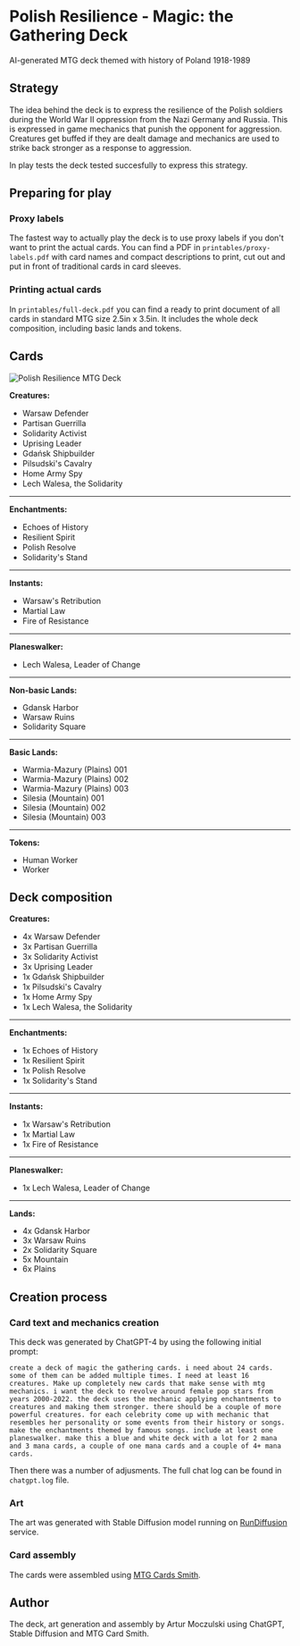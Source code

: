 # Polish Resilience - Magic: the Gathering Deck

AI-generated MTG deck themed with history of Poland 1918-1989

## Strategy

The idea behind the deck is to express the resilience of the Polish soldiers during the World War II oppression from the Nazi Germany and Russia. This is expressed in game mechanics that punish the opponent for aggression. Creatures get buffed if they are dealt damage and mechanics are used to strike back stronger as a response to aggression.

In play tests the deck tested succesfully to express this strategy.

## Preparing for play

### Proxy labels

The fastest way to actually play the deck is to use proxy labels if you don't want to print the actual cards. You can find a PDF in `printables/proxy-labels.pdf` with card names and compact descriptions to print, cut out and put in front of traditional cards in card sleeves.

### Printing actual cards

In `printables/full-deck.pdf` you can find a ready to print document of all cards in standard MTG size 2.5in x 3.5in. It includes the whole deck composition, including basic lands and tokens.

## Cards

![Polish Resilience MTG Deck](https://github.com/ArturMoczulski/mtg-polish-resilience/blob/main/Deck%20Collage.png?raw=true)

**Creatures:**

- Warsaw Defender <img src="https://github.com/ArturMoczulski/mtg-polish-resilience/assets/2106631/60064b66-478e-4bde-82f0-e5fb8bf3641a" width="15" height="15"> <img src="https://github.com/ArturMoczulski/mtg-polish-resilience/assets/2106631/246ff955-69f1-4837-9816-c2a064c8bdbb" width="15" height="15">
- Partisan Guerrilla <img src="https://github.com/ArturMoczulski/mtg-polish-resilience/assets/2106631/6168fdfe-6c53-4977-ae36-e773c3e6d6af" width="15" height="15"> <img src="https://github.com/ArturMoczulski/mtg-polish-resilience/assets/2106631/246ff955-69f1-4837-9816-c2a064c8bdbb" width="15" height="15">
- Solidarity Activist <img src="https://github.com/ArturMoczulski/mtg-polish-resilience/assets/2106631/1a04442b-857a-4344-9322-d831cc0a17fa" width="15" height="15"> <img src="https://github.com/ArturMoczulski/mtg-polish-resilience/assets/2106631/246ff955-69f1-4837-9816-c2a064c8bdbb" width="15" height="15">
- Uprising Leader <img src="https://github.com/ArturMoczulski/mtg-polish-resilience/assets/2106631/6168fdfe-6c53-4977-ae36-e773c3e6d6af" width="15" height="15"> <img src="https://github.com/ArturMoczulski/mtg-polish-resilience/assets/2106631/60064b66-478e-4bde-82f0-e5fb8bf3641a" width="15" height="15">
- Gdańsk Shipbuilder <img src="https://github.com/ArturMoczulski/mtg-polish-resilience/assets/2106631/1a04442b-857a-4344-9322-d831cc0a17fa" width="15" height="15"> <img src="https://github.com/ArturMoczulski/mtg-polish-resilience/assets/2106631/60064b66-478e-4bde-82f0-e5fb8bf3641a" width="15" height="15">
- Pilsudski's Cavalry <img src="https://github.com/ArturMoczulski/mtg-polish-resilience/assets/2106631/20e4b2dd-ffac-4dff-acb7-f2936f80de89" width="15" height="15"> <img src="https://github.com/ArturMoczulski/mtg-polish-resilience/assets/2106631/60064b66-478e-4bde-82f0-e5fb8bf3641a" width="15" height="15">
- Home Army Spy <img src="https://github.com/ArturMoczulski/mtg-polish-resilience/assets/2106631/1a04442b-857a-4344-9322-d831cc0a17fa" width="15" height="15"> <img src="https://github.com/ArturMoczulski/mtg-polish-resilience/assets/2106631/246ff955-69f1-4837-9816-c2a064c8bdbb" width="15" height="15">
- Lech Walesa, the Solidarity <img src="https://github.com/ArturMoczulski/mtg-polish-resilience/assets/2106631/1a04442b-857a-4344-9322-d831cc0a17fa" width="15" height="15"> <img src="https://github.com/ArturMoczulski/mtg-polish-resilience/assets/2106631/60064b66-478e-4bde-82f0-e5fb8bf3641a" width="15" height="15"> <img src="https://github.com/ArturMoczulski/mtg-polish-resilience/assets/2106631/246ff955-69f1-4837-9816-c2a064c8bdbb" width="15" height="15">

---

**Enchantments:**

- Echoes of History <img src="https://github.com/ArturMoczulski/mtg-polish-resilience/assets/2106631/1a04442b-857a-4344-9322-d831cc0a17fa" width="15" height="15"> <img src="https://github.com/ArturMoczulski/mtg-polish-resilience/assets/2106631/246ff955-69f1-4837-9816-c2a064c8bdbb" width="15" height="15">
- Resilient Spirit <img src="https://github.com/ArturMoczulski/mtg-polish-resilience/assets/2106631/6168fdfe-6c53-4977-ae36-e773c3e6d6af" width="15" height="15"> <img src="https://github.com/ArturMoczulski/mtg-polish-resilience/assets/2106631/60064b66-478e-4bde-82f0-e5fb8bf3641a" width="15" height="15">
- Polish Resolve <img src="https://github.com/ArturMoczulski/mtg-polish-resilience/assets/2106631/1a04442b-857a-4344-9322-d831cc0a17fa" width="15" height="15"> <img src="https://github.com/ArturMoczulski/mtg-polish-resilience/assets/2106631/60064b66-478e-4bde-82f0-e5fb8bf3641a" width="15" height="15">
- Solidarity's Stand <img src="https://github.com/ArturMoczulski/mtg-polish-resilience/assets/2106631/20e4b2dd-ffac-4dff-acb7-f2936f80de89" width="15" height="15"> <img src="https://github.com/ArturMoczulski/mtg-polish-resilience/assets/2106631/246ff955-69f1-4837-9816-c2a064c8bdbb" width="15" height="15">

---

**Instants:**

- Warsaw's Retribution <img src="https://github.com/ArturMoczulski/mtg-polish-resilience/assets/2106631/6168fdfe-6c53-4977-ae36-e773c3e6d6af" width="15" height="15"> <img src="https://github.com/ArturMoczulski/mtg-polish-resilience/assets/2106631/246ff955-69f1-4837-9816-c2a064c8bdbb" width="15" height="15">
- Martial Law  <img src="https://github.com/ArturMoczulski/mtg-polish-resilience/assets/2106631/60064b66-478e-4bde-82f0-e5fb8bf3641a" width="15" height="15"> <img src="https://github.com/ArturMoczulski/mtg-polish-resilience/assets/2106631/246ff955-69f1-4837-9816-c2a064c8bdbb" width="15" height="15">
- Fire of Resistance <img src="https://github.com/ArturMoczulski/mtg-polish-resilience/assets/2106631/6168fdfe-6c53-4977-ae36-e773c3e6d6af" width="15" height="15"> <img src="https://github.com/ArturMoczulski/mtg-polish-resilience/assets/2106631/60064b66-478e-4bde-82f0-e5fb8bf3641a" width="15" height="15">

---

**Planeswalker:**

- Lech Walesa, Leader of Change <img src="https://github.com/ArturMoczulski/mtg-polish-resilience/assets/2106631/1a04442b-857a-4344-9322-d831cc0a17fa" width="15" height="15"> <img src="https://github.com/ArturMoczulski/mtg-polish-resilience/assets/2106631/60064b66-478e-4bde-82f0-e5fb8bf3641a" width="15" height="15"> <img src="https://github.com/ArturMoczulski/mtg-polish-resilience/assets/2106631/246ff955-69f1-4837-9816-c2a064c8bdbb" width="15" height="15">

---

**Non-basic Lands:**

- Gdansk Harbor
- Warsaw Ruins
- Solidarity Square

---

**Basic Lands:**

- Warmia-Mazury (Plains) 001
- Warmia-Mazury (Plains) 002
- Warmia-Mazury (Plains) 003
- Silesia (Mountain) 001
- Silesia (Mountain) 002
- Silesia (Mountain) 003

---

**Tokens:**

- Human Worker
- Worker

## Deck composition

**Creatures:**

- 4x Warsaw Defender  <img src="https://github.com/ArturMoczulski/mtg-polish-resilience/assets/2106631/60064b66-478e-4bde-82f0-e5fb8bf3641a" width="15" height="15"> <img src="https://github.com/ArturMoczulski/mtg-polish-resilience/assets/2106631/246ff955-69f1-4837-9816-c2a064c8bdbb" width="15" height="15">
- 3x Partisan Guerrilla <img src="https://github.com/ArturMoczulski/mtg-polish-resilience/assets/2106631/6168fdfe-6c53-4977-ae36-e773c3e6d6af" width="15" height="15"> <img src="https://github.com/ArturMoczulski/mtg-polish-resilience/assets/2106631/246ff955-69f1-4837-9816-c2a064c8bdbb" width="15" height="15">
- 3x Solidarity Activist <img src="https://github.com/ArturMoczulski/mtg-polish-resilience/assets/2106631/1a04442b-857a-4344-9322-d831cc0a17fa" width="15" height="15"> <img src="https://github.com/ArturMoczulski/mtg-polish-resilience/assets/2106631/246ff955-69f1-4837-9816-c2a064c8bdbb" width="15" height="15">
- 3x Uprising Leader <img src="https://github.com/ArturMoczulski/mtg-polish-resilience/assets/2106631/6168fdfe-6c53-4977-ae36-e773c3e6d6af" width="15" height="15"> <img src="https://github.com/ArturMoczulski/mtg-polish-resilience/assets/2106631/60064b66-478e-4bde-82f0-e5fb8bf3641a" width="15" height="15">
- 1x Gdańsk Shipbuilder <img src="https://github.com/ArturMoczulski/mtg-polish-resilience/assets/2106631/1a04442b-857a-4344-9322-d831cc0a17fa" width="15" height="15"> <img src="https://github.com/ArturMoczulski/mtg-polish-resilience/assets/2106631/60064b66-478e-4bde-82f0-e5fb8bf3641a" width="15" height="15">
- 1x Pilsudski's Cavalry <img src="https://github.com/ArturMoczulski/mtg-polish-resilience/assets/2106631/20e4b2dd-ffac-4dff-acb7-f2936f80de89" width="15" height="15"> <img src="https://github.com/ArturMoczulski/mtg-polish-resilience/assets/2106631/60064b66-478e-4bde-82f0-e5fb8bf3641a" width="15" height="15">
- 1x Home Army Spy <img src="https://github.com/ArturMoczulski/mtg-polish-resilience/assets/2106631/1a04442b-857a-4344-9322-d831cc0a17fa" width="15" height="15"> <img src="https://github.com/ArturMoczulski/mtg-polish-resilience/assets/2106631/246ff955-69f1-4837-9816-c2a064c8bdbb" width="15" height="15">
- 1x Lech Walesa, the Solidarity <img src="https://github.com/ArturMoczulski/mtg-polish-resilience/assets/2106631/1a04442b-857a-4344-9322-d831cc0a17fa" width="15" height="15"> <img src="https://github.com/ArturMoczulski/mtg-polish-resilience/assets/2106631/60064b66-478e-4bde-82f0-e5fb8bf3641a" width="15" height="15"> <img src="https://github.com/ArturMoczulski/mtg-polish-resilience/assets/2106631/246ff955-69f1-4837-9816-c2a064c8bdbb" width="15" height="15">

---

**Enchantments:**

- 1x Echoes of History <img src="https://github.com/ArturMoczulski/mtg-polish-resilience/assets/2106631/1a04442b-857a-4344-9322-d831cc0a17fa" width="15" height="15"> <img src="https://github.com/ArturMoczulski/mtg-polish-resilience/assets/2106631/246ff955-69f1-4837-9816-c2a064c8bdbb" width="15" height="15">
- 1x Resilient Spirit <img src="https://github.com/ArturMoczulski/mtg-polish-resilience/assets/2106631/6168fdfe-6c53-4977-ae36-e773c3e6d6af" width="15" height="15"> <img src="https://github.com/ArturMoczulski/mtg-polish-resilience/assets/2106631/60064b66-478e-4bde-82f0-e5fb8bf3641a" width="15" height="15">
- 1x Polish Resolve <img src="https://github.com/ArturMoczulski/mtg-polish-resilience/assets/2106631/1a04442b-857a-4344-9322-d831cc0a17fa" width="15" height="15"> <img src="https://github.com/ArturMoczulski/mtg-polish-resilience/assets/2106631/60064b66-478e-4bde-82f0-e5fb8bf3641a" width="15" height="15">
- 1x Solidarity's Stand <img src="https://github.com/ArturMoczulski/mtg-polish-resilience/assets/2106631/20e4b2dd-ffac-4dff-acb7-f2936f80de89" width="15" height="15"> <img src="https://github.com/ArturMoczulski/mtg-polish-resilience/assets/2106631/246ff955-69f1-4837-9816-c2a064c8bdbb" width="15" height="15">

---

**Instants:**

- 1x Warsaw's Retribution <img src="https://github.com/ArturMoczulski/mtg-polish-resilience/assets/2106631/6168fdfe-6c53-4977-ae36-e773c3e6d6af" width="15" height="15"> <img src="https://github.com/ArturMoczulski/mtg-polish-resilience/assets/2106631/246ff955-69f1-4837-9816-c2a064c8bdbb" width="15" height="15">
- 1x Martial Law  <img src="https://github.com/ArturMoczulski/mtg-polish-resilience/assets/2106631/60064b66-478e-4bde-82f0-e5fb8bf3641a" width="15" height="15"> <img src="https://github.com/ArturMoczulski/mtg-polish-resilience/assets/2106631/246ff955-69f1-4837-9816-c2a064c8bdbb" width="15" height="15">
- 1x Fire of Resistance <img src="https://github.com/ArturMoczulski/mtg-polish-resilience/assets/2106631/6168fdfe-6c53-4977-ae36-e773c3e6d6af" width="15" height="15"> <img src="https://github.com/ArturMoczulski/mtg-polish-resilience/assets/2106631/60064b66-478e-4bde-82f0-e5fb8bf3641a" width="15" height="15">

---

**Planeswalker:**

- 1x Lech Walesa, Leader of Change <img src="https://github.com/ArturMoczulski/mtg-polish-resilience/assets/2106631/1a04442b-857a-4344-9322-d831cc0a17fa" width="15" height="15"> <img src="https://github.com/ArturMoczulski/mtg-polish-resilience/assets/2106631/60064b66-478e-4bde-82f0-e5fb8bf3641a" width="15" height="15"> <img src="https://github.com/ArturMoczulski/mtg-polish-resilience/assets/2106631/246ff955-69f1-4837-9816-c2a064c8bdbb" width="15" height="15">

---

**Lands:**

- 4x Gdansk Harbor
- 3x Warsaw Ruins
- 2x Solidarity Square
- 5x Mountain
- 6x Plains

## Creation process

### Card text and mechanics creation

This deck was generated by ChatGPT-4 by using the following initial prompt:

```
create a deck of magic the gathering cards. i need about 24 cards. some of them can be added multiple times. I need at least 16 creatures. Make up completely new cards that make sense with mtg mechanics. i want the deck to revolve around female pop stars from years 2000-2022. the deck uses the mechanic applying enchantments to creatures and making them stronger. there should be a couple of more powerful creatures. for each celebrity come up with mechanic that resembles her personality or some events from their history or songs. make the enchantments themed by famous songs. include at least one planeswalker. make this a blue and white deck with a lot for 2 mana and 3 mana cards, a couple of one mana cards and a couple of 4+ mana cards.
```

Then there was a number of adjusments. The full chat log can be found in `chatgpt.log` file.

### Art

The art was generated with Stable Diffusion model running on [RunDiffusion](https://rundiffusion.com/) service.

### Card assembly

The cards were assembled using [MTG Cards Smith](https://mtgcardsmith.com/).

## Author

The deck, art generation and assembly by Artur Moczulski using ChatGPT, Stable Diffusion and MTG Card Smith.

